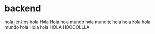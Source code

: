# backend
hola jenkins
hola
Hola
Hola
hola mundo
hola mundito
hola hola
hola
hola mundo
hola
Hola
hola
HOLA
HOOOOLLLA
